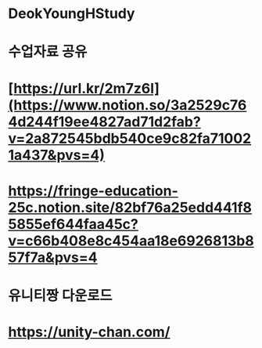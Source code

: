# DeokYoungHStudy
# 수업자료 공유
# [https://url.kr/2m7z6l](https://www.notion.so/3a2529c764d244f19ee4827ad71d2fab?v=2a872545bdb540ce9c82fa710021a437&pvs=4)
# https://fringe-education-25c.notion.site/82bf76a25edd441f85855ef644faa45c?v=c66b408e8c454aa18e6926813b857f7a&pvs=4

# 유니티짱 다운로드
# https://unity-chan.com/

